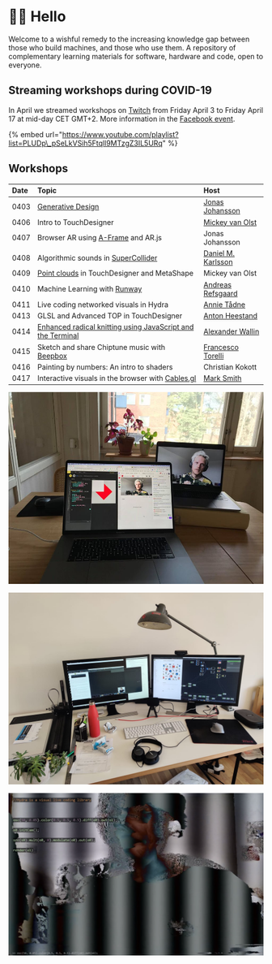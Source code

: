 # 👊🏼 Hello

Welcome to a wishful remedy to the increasing knowledge gap between those who build machines, and those who use them. A repository of complementary learning materials for software, hardware and code, open to everyone.

## Streaming workshops during COVID-19

In April we streamed workshops on [Twitch](https://www.twitch.tv/exploringtechnology) from Friday April 3 to Friday April 17 at mid-day CET GMT+2. More information in the [Facebook event](https://www.facebook.com/events/524433344931172/).

{% embed url="https://www.youtube.com/playlist?list=PLUDp\_pSeLkVSih5Ftqll9MTzgZ3IL5URq" %}

## Workshops

| Date | Topic | Host |
| :--- | :--- | :--- |
| 0403 | [Generative Design](learn/p5/generative-design.md) | [Jonas Johansson](https://jonasjohansson.se/) |
| 0406 | Intro to TouchDesigner | [Mickey van Olst](https://mickeyvanolst.com/) |
| 0407 | Browser AR using [A-Frame](learn/aframe/) and AR.js | Jonas Johansson |
| 0408 | Algorithmic sounds in [SuperCollider](learn/supercollider.md) | [Daniel M. Karlsson](https://www.danielmkarlsson.com/) |
| 0409 | [Point clouds](learn/touchdesigner/point-clouds/) in TouchDesigner and MetaShape | Mickey van Olst |
| 0410 | Machine Learning with [Runway](learn/runway.md) | [Andreas Refsgaard](https://andreasrefsgaard.dk/) |
| 0411 | Live coding networked visuals in Hydra | [Annie Tådne](https://tadne.se/) |
| 0413 | GLSL and Advanced TOP in TouchDesigner | [Anton Heestand](http://hexagons.net/) |
| 0414 | [Enhanced radical knitting using JavaScript and the Terminal](guides/enhanced-radical-knitting.md) | [Alexander Wallin](https://www.alexanderwallin.com/) |
| 0415 | Sketch and share Chiptune music with [Beepbox](learn/beepbox/) | [Francesco Torelli](http://www.francescotorelli.it/) |
| 0416 | Painting by numbers: An intro to shaders | Christian Kokott |
| 0417 | Interactive visuals in the browser with [Cables.gl](https://cables.gl/) | [Mark Smith](https://undev.studio/) |

![Generative Design with Jonas Johansson](.gitbook/assets/92226066_855689188257013_2238644904383217664_o.jpg)

![Introduction to TouchDesigner with Mickey van Olst](.gitbook/assets/92564229_10158476225529459_7639208482557657088_o.jpg)

![Video synthesis in Hydra with Annie T&#xE5;dne](.gitbook/assets/hydra-workshop.png)

